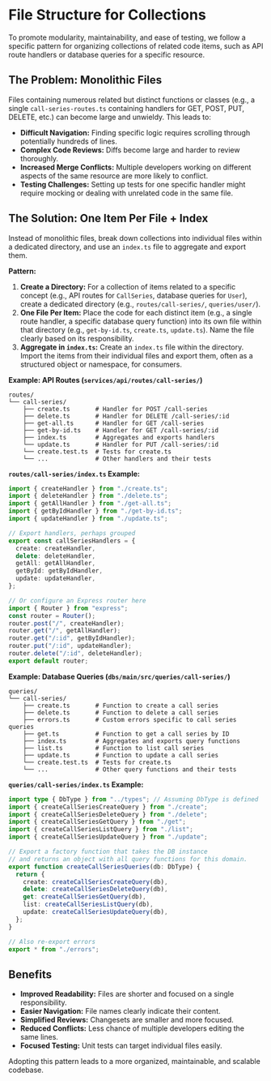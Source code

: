 # File Structure for Collections

To promote modularity, maintainability, and ease of testing, we follow a specific pattern for organizing collections of related code items, such as API route handlers or database queries for a specific resource.

## The Problem: Monolithic Files

Files containing numerous related but distinct functions or classes (e.g., a single `call-series-routes.ts` containing handlers for GET, POST, PUT, DELETE, etc.) can become large and unwieldy. This leads to:

- **Difficult Navigation:** Finding specific logic requires scrolling through potentially hundreds of lines.
- **Complex Code Reviews:** Diffs become large and harder to review thoroughly.
- **Increased Merge Conflicts:** Multiple developers working on different aspects of the same resource are more likely to conflict.
- **Testing Challenges:** Setting up tests for one specific handler might require mocking or dealing with unrelated code in the same file.

## The Solution: One Item Per File + Index

Instead of monolithic files, break down collections into individual files within a dedicated directory, and use an `index.ts` file to aggregate and export them.

**Pattern:**

1.  **Create a Directory:** For a collection of items related to a specific concept (e.g., API routes for `CallSeries`, database queries for `User`), create a dedicated directory (e.g., `routes/call-series/`, `queries/user/`).
2.  **One File Per Item:** Place the code for each distinct item (e.g., a single route handler, a specific database query function) into its own file within that directory (e.g., `get-by-id.ts`, `create.ts`, `update.ts`). Name the file clearly based on its responsibility.
3.  **Aggregate in `index.ts`:** Create an `index.ts` file within the directory. Import the items from their individual files and export them, often as a structured object or namespace, for consumers.

**Example: API Routes (`services/api/routes/call-series/`)**

```
routes/
└── call-series/
    ├── create.ts       # Handler for POST /call-series
    ├── delete.ts       # Handler for DELETE /call-series/:id
    ├── get-all.ts      # Handler for GET /call-series
    ├── get-by-id.ts    # Handler for GET /call-series/:id
    ├── index.ts        # Aggregates and exports handlers
    └── update.ts       # Handler for PUT /call-series/:id
    └── create.test.ts  # Tests for create.ts
    └── ...             # Other handlers and their tests
```

**`routes/call-series/index.ts` Example:**

```typescript
import { createHandler } from "./create.ts";
import { deleteHandler } from "./delete.ts";
import { getAllHandler } from "./get-all.ts";
import { getByIdHandler } from "./get-by-id.ts";
import { updateHandler } from "./update.ts";

// Export handlers, perhaps grouped
export const callSeriesHandlers = {
  create: createHandler,
  delete: deleteHandler,
  getAll: getAllHandler,
  getById: getByIdHandler,
  update: updateHandler,
};

// Or configure an Express router here
import { Router } from "express";
const router = Router();
router.post("/", createHandler);
router.get("/", getAllHandler);
router.get("/:id", getByIdHandler);
router.put("/:id", updateHandler);
router.delete("/:id", deleteHandler);
export default router;
```

**Example: Database Queries (`dbs/main/src/queries/call-series/`)**

```
queries/
└── call-series/
    ├── create.ts       # Function to create a call series
    ├── delete.ts       # Function to delete a call series
    ├── errors.ts       # Custom errors specific to call series queries
    ├── get.ts          # Function to get a call series by ID
    ├── index.ts        # Aggregates and exports query functions
    ├── list.ts         # Function to list call series
    ├── update.ts       # Function to update a call series
    └── create.test.ts  # Tests for create.ts
    └── ...             # Other query functions and their tests
```

**`queries/call-series/index.ts` Example:**

```typescript
import type { DbType } from "../types"; // Assuming DbType is defined
import { createCallSeriesCreateQuery } from "./create";
import { createCallSeriesDeleteQuery } from "./delete";
import { createCallSeriesGetQuery } from "./get";
import { createCallSeriesListQuery } from "./list";
import { createCallSeriesUpdateQuery } from "./update";

// Export a factory function that takes the DB instance
// and returns an object with all query functions for this domain.
export function createCallSeriesQueries(db: DbType) {
  return {
    create: createCallSeriesCreateQuery(db),
    delete: createCallSeriesDeleteQuery(db),
    get: createCallSeriesGetQuery(db),
    list: createCallSeriesListQuery(db),
    update: createCallSeriesUpdateQuery(db),
  };
}

// Also re-export errors
export * from "./errors";
```

## Benefits

- **Improved Readability:** Files are shorter and focused on a single responsibility.
- **Easier Navigation:** File names clearly indicate their content.
- **Simplified Reviews:** Changesets are smaller and more focused.
- **Reduced Conflicts:** Less chance of multiple developers editing the same lines.
- **Focused Testing:** Unit tests can target individual files easily.

Adopting this pattern leads to a more organized, maintainable, and scalable codebase.
